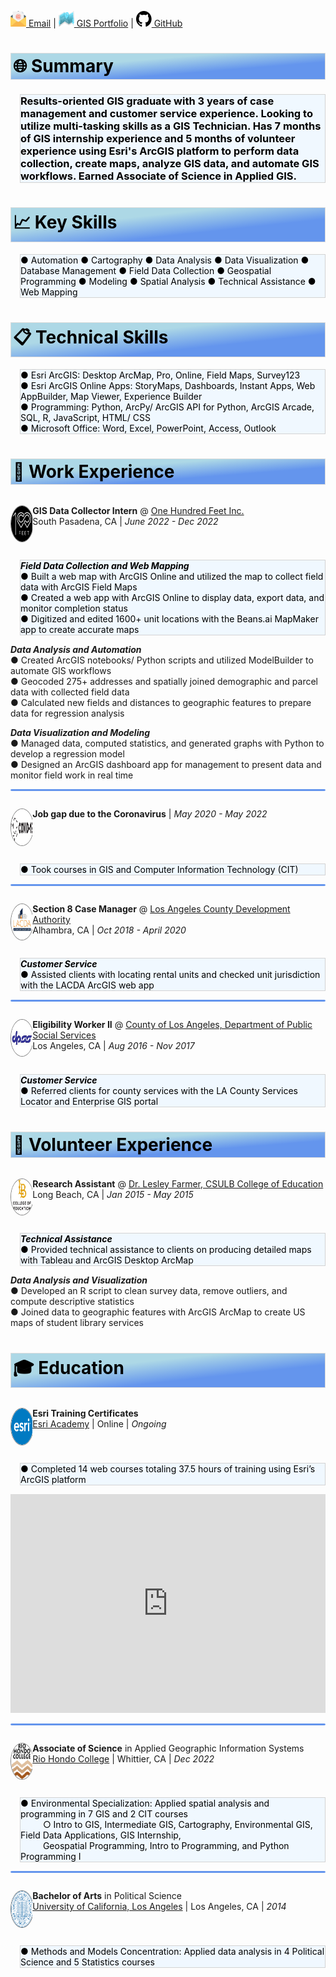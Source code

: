 <style>
img {
  width: 25px;
  height: 25px;}
.section {
  border: 1px ridge gainsboro;
  background: linear-gradient(to bottom right, lightblue, lightblue, cornflowerblue, cornflowerblue);
  color: black;
  padding: 3px;}  
.tab { 
  margin-left: 15px;
  border: 1px ridge lightgray;
  background-color: aliceblue;
  color: black;}
  /* Create two unequal columns that float next to each other */
.column {
  float: left;
  padding: 0px;}
.left {
  width: 7%;}
.right {
  width: 93%;}
/* Clear floats after the columns */
.row:after {
  content: "";
  display: table;
  clear: both;}
.avatar {
  border: .5px solid gray;
  vertical-align: middle;
  width: 57.5px;
  height: 57.5px;
  border-radius: 50%;}
hr.solid {
  height: 1px;
  background-color: cornflowerblue;
  border: 1px solid cornflowerblue;
  border-radius: 5px}
</style>
[![email](/email.svg) Email](mailto:chavezleobardo@hotmail.com) | [![gis](/map.svg) GIS Portfolio](https://chavezleobardo.wixsite.com/portfolio/) | [![github](/github.svg) GitHub](https://github.com/geo-leo/)

<h1 class='section'>🌐 Summary</h1>
<h3 class='tab'> Results-oriented GIS graduate with 3 years of case management and customer service experience. Looking to utilize multi-tasking skills as a GIS Technician. Has 7 months of GIS internship experience and 5 months of volunteer experience using Esri's ArcGIS platform to perform data collection, create maps, analyze GIS data, and automate GIS workflows. Earned Associate of Science in Applied GIS. </h3>

<h1 class='section'>📈 Key Skills</h1> 
<p class='tab'>
● Automation ● Cartography ● Data Analysis ● Data Visualization ● Database Management ● Field Data Collection ● Geospatial Programming ● Modeling ● Spatial Analysis ● Technical Assistance ● Web Mapping </p>

<h1 class='section'>📋 Technical Skills</h1>
<p class='tab'> 
● Esri ArcGIS: Desktop ArcMap, Pro, Online, Field Maps, Survey123 <br>
● Esri ArcGIS Online Apps: StoryMaps, Dashboards, Instant Apps, Web AppBuilder, Map Viewer, Experience Builder <br>
● Programming: Python, ArcPy/ ArcGIS API for Python, ArcGIS Arcade, SQL, R, JavaScript, HTML/ CSS <br>
● Microsoft Office: Word, Excel, PowerPoint, Access, Outlook </p>

<h1 class='section'>💼 Work Experience</h1>

<div class="row">
  <div class="column left">
    <p align="left">
    <a href="https://www.beans.ai/">
    <img src="onehundredfeet.png" alt="100feet" class="avatar"/></a> </p> 
  </div>
  <div class="column right">
    <p><b>GIS Data Collector Intern</b> @ <a href="https://www.beans.ai/"> One Hundred Feet Inc.</a> <br>
    South Pasadena, CA | <i>June 2022 - Dec 2022</i> </p>
  </div>
</div>
<p class='tab'>
  <b><i>Field Data Collection and Web Mapping</i></b> <br>
  ● Built a web map with ArcGIS Online and utilized the map to collect field data with ArcGIS Field Maps <br>
  ● Created a web app with ArcGIS Online to display data, export data, and monitor completion status <br>
  ● Digitized and edited 1600+ unit locations with the Beans.ai MapMaker app to create accurate maps <br>

  <b><i>Data Analysis and Automation</i></b> <br>
  ● Created ArcGIS notebooks/ Python scripts and utilized ModelBuilder to automate GIS workflows <br>
  ● Geocoded 275+ addresses and spatially joined demographic and parcel data with collected field data <br> 
  ● Calculated new fields and distances to geographic features to prepare data for regression analysis <br>
  
  <b><i>Data Visualization and Modeling</i></b> <br>
  ● Managed data, computed statistics, and generated graphs with Python to develop a regression model <br>
  ● Designed an ArcGIS dashboard app for management to present data and monitor field work in real time </p>

<hr class="solid">

<div class="row">
  <div class="column left">
    <p align="left">
    <a href="https://en.wikipedia.org/wiki/COVID-19">
    <img src="covid.svg" alt="covid" class="avatar"/> </a> </p> 
  </div>
    <div class="column right">
    <p><b>Job gap due to the Coronavirus</b> | <i>May 2020 - May 2022</i> </p>
  </div>
</div>
<p class='tab'>
  ● Took courses in GIS and Computer Information Technology (CIT) </p>

<hr class="solid">

<div class="row">
  <div class="column left">
    <p align="left">
    <a href="https://www.lacda.org/">
    <img src="lacda.jpg" alt="lacda" class="avatar"/> </a> </p>  
  </div>
  <div class="column right">
    <p><b>Section 8 Case Manager</b> @ <a href="https://www.lacda.org/"> Los Angeles County Development Authority</a> <br>
    Alhambra, CA | <i>Oct 2018 - April 2020</i> </p>
  </div>
</div>
<p class='tab'>
  <b><i>Customer Service</i></b> <br>
  ● Assisted clients with locating rental units and checked unit jurisdiction with the LACDA ArcGIS web app </p>

<hr class="solid">

<div class="row">
  <div class="column left">
    <p align="left">
    <a href="https://dpss.lacounty.gov/en.html">
    <img src="dpss.png" alt="dpss" class="avatar"/> </a> </p>
  </div>
  <div class="column right">
    <p><b>Eligibility Worker II</b> @ <a href="https://www.lacda.org/"> County of Los Angeles, Department of Public Social Services</a> <br>
    Los Angeles, CA | <i>Aug 2016 - Nov 2017</i> </p>
  </div>
</div>
<p class='tab'> 
  <b><i>Customer Service</i></b> <br>
  ● Referred clients for county services with the LA County Services Locator and Enterprise GIS portal </p>

<h1 class='section'>📝 Volunteer Experience</h1>

<div class="row">
  <div class="column left">
    <p align="left">
    <a href="https://www.csulb.edu/college-of-education/teacher-librarian-services-credential/page/lesley-farmer">
    <img src="long%20beach2.png" alt="csulb coe" class="avatar"/> </a> </p> 
  </div>
  <div class="column right">
    <p><b>Research Assistant</b> @ <a href="https://www.csulb.edu/college-of-education/teacher-librarian-services-credential/page/lesley-farmer"> Dr. Lesley Farmer, CSULB College of Education</a> <br>
    Long Beach, CA | <i>Jan 2015 - May 2015</i> </p>
  </div>
</div>
<p class='tab'>
  <b><i>Technical Assistance</i></b> <br>
  ● Provided technical assistance to clients on producing detailed maps with Tableau and ArcGIS Desktop ArcMap <br>
  
  <b><i>Data Analysis and Visualization</i></b> <br>
  ● Developed an R script to clean survey data, remove outliers, and compute descriptive statistics <br>
  ● Joined data to geographic features with ArcGIS ArcMap to create US maps of student library services </p>


<h1 class='section'>🎓 Education</h1>

<div class="row">
  <div class="column left">
    <p align="left">
    <a href="https://www.esri.com/training/">
    <img src="esri.png" alt="esri" class="avatar"/> </a> </p>
  </div>
  <div class="column right">
    <p><b>Esri Training Certificates</b> <br> 
    <a href="https://www.esri.com/training/"> Esri Academy</a> | Online | <i>Ongoing</i> </p>
  </div>
</div>
<p class='tab'>
  ● Completed 14 web courses totaling 37.5 hours of training using Esri’s ArcGIS platform </p>
<iframe width="100%" height="350" src="https://datastudio.google.com/embed/reporting/fb3f8c62-e8da-41bf-ac34-2a70012fd5b0/page/jqp5C" frameborder="0" style="border:0" allowfullscreen></iframe>

<hr class="solid">

<div class="row">
  <div class="column left">
    <p align="left">
    <a href="https://www.riohondo.edu/">
    <img src="riohondo.svg" alt="riohondo" class="avatar"/> </a> </p> 
  </div>
  <div class="column right">
    <p><b>Associate of Science</b> in Applied Geographic Information Systems <br>
    <a href="https://www.riohondo.edu/"> Rio Hondo College</a> | Whittier, CA | <i>Dec 2022</i> </p>
  </div>
</div>
<p class='tab'>
  ● Environmental Specialization: Applied spatial analysis and programming in 7 GIS and 2 CIT courses <br> &emsp; &emsp;
    ○ Intro to GIS, Intermediate GIS, Cartography, Environmental GIS, Field Data Applications, GIS Internship, <br> &emsp; &emsp;
    Geospatial Programming, Intro to Programming, and Python Programming I</p>

<hr class="solid">

<div class="row">
  <div class="column left">
    <p align="left">
    <a href="https://www.ucla.edu/">
    <img src="ucla.png" alt="ucla" class="avatar"/> </a></p> 
  </div>
  <div class="column right">
    <p><b>Bachelor of Arts</b> in Political Science <br>
    <a href="https://www.ucla.edu/"> University of California, Los Angeles</a> | Los Angeles, CA | <i>2014</i> </p>
  </div>
</div>
<p class='tab'>
  ● Methods and Models Concentration: Applied data analysis in 4 Political Science and 5 Statistics courses </p>
